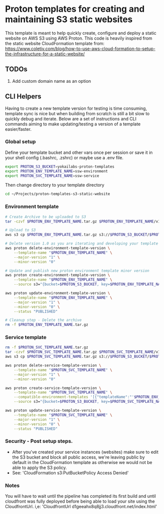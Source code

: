 # Proton templates for creating and maintaining S3 static websites

This template is meant to help quickly create, configure and deploy a static website on AWS S3 using AWS Proton.
This code is heavily inspired from the static website CloudFormation template from: https://www.coletiv.com/blog/how-to-use-aws-cloud-formation-to-setup-the-infrastructure-for-a-static-website/

## TODOs

1. Add custom domain name as an option

## CLI Helpers

Having to create a new template version for testing is time consuming, template sync is nice but when building from scratch is still a bit slow to quickly debug and iterate. Below are a set of instructions and CLI commands aiming to make updating/testing a version of a template easier/faster.

### Global setup

Define your template bucket and other vars once per session or save it in your shell config (.bashrc, .zshrc) or maybe use a .env file.

```bash
export PROTON_S3_BUCKET=yokailabs-proton-templates
export PROTON_ENV_TEMPLATE_NAME=ssw-environment
export PROTON_SVC_TEMPLATE_NAME=ssw-service
```

Then change directory to your template directory

```bash
cd ~/Projects/proton-templates-s3-static-website
```

### Environment template

```bash
# Create Archive to be uploaded to S3
tar -czvf $PROTON_ENV_TEMPLATE_NAME.tar.gz $PROTON_ENV_TEMPLATE_NAME/v1

# Upload to S3
aws s3 cp $PROTON_ENV_TEMPLATE_NAME.tar.gz s3://$PROTON_S3_BUCKET/$PROTON_ENV_TEMPLATE_NAME.tar.gz

# Delete version 1.0 as you are iterating and developing your template ...
aws proton delete-environment-template-version \
    --template-name "$PROTON_ENV_TEMPLATE_NAME" \
    --major-version "1" \
    --minor-version "0"

# Update and publish new proton environment template minor version
aws proton create-environment-template-version \
    --template-name "$PROTON_ENV_TEMPLATE_NAME" \
    --source s3="{bucket=$PROTON_S3_BUCKET, key=$PROTON_ENV_TEMPLATE_NAME.tar.gz}"

aws proton update-environment-template-version \
    --template-name "$PROTON_ENV_TEMPLATE_NAME" \
    --major-version "1" \
    --minor-version "0" \
    --status "PUBLISHED"

# Cleanup step - Delete the archive
rm -f $PROTON_ENV_TEMPLATE_NAME.tar.gz
```

### Service template

```bash
rm -f $PROTON_SVC_TEMPLATE_NAME.tar.gz
tar -czvf $PROTON_SVC_TEMPLATE_NAME.tar.gz $PROTON_SVC_TEMPLATE_NAME/v1
aws s3 cp $PROTON_SVC_TEMPLATE_NAME.tar.gz s3://$PROTON_S3_BUCKET/$PROTON_SVC_TEMPLATE_NAME.tar.gz

aws proton delete-service-template-version \
    --template-name "$PROTON_SVC_TEMPLATE_NAME" \
    --major-version "1" \
    --minor-version "0"

aws proton create-service-template-version \
    --template-name "$PROTON_SVC_TEMPLATE_NAME" \
    --compatible-environment-templates '[{"templateName":"'$PROTON_ENV_TEMPLATE_NAME'","majorVersion":"1" }]' \
    --source s3="{bucket=$PROTON_S3_BUCKET, key=$PROTON_SVC_TEMPLATE_NAME.tar.gz}"

aws proton update-service-template-version \
    --template-name "$PROTON_SVC_TEMPLATE_NAME" \
    --major-version "1" \
    --minor-version "0" \
    --status "PUBLISHED"
```

### Security - Post setup steps.

* After you've created your service instances (websites) make sure to edit the S3 bucket and block all public access, we're leaving public by default in the CloudFormation template as otherwise we would not be able to apply the S3 policy.
* See: 'CloudFormation s3:PutBucketPolicy Access Denied'

### Notes

You will have to wait until the pipeline has completed its first build and until cloudfront was fully deployed before being able to load your site using the CloudfrontUrl.
i,e: 'CloudfrontUrl	d1geeahx8q8jj3.cloudfront.net/index.html'
